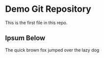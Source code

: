 # Demo Git Repository

This is the first file in this repo.

## Ipsum Below

The quick brown fox jumped over the lazy dog